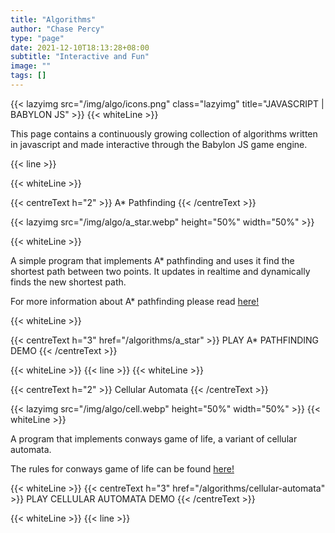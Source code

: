 ```yaml
---
title: "Algorithms"
author: "Chase Percy"
type: "page"
date: 2021-12-10T18:13:28+08:00
subtitle: "Interactive and Fun"
image: ""
tags: []
---
```

{{< lazyimg src="/img/algo/icons.png" class="lazyimg" title="JAVASCRIPT | BABYLON JS" >}}
{{< whiteLine >}}

This page contains a continuously growing collection of algorithms written in javascript and made interactive through
the Babylon JS game engine. 

{{< line >}}

{{< whiteLine >}}

{{< centreText h="2" >}} A* Pathfinding {{< /centreText >}}

{{< lazyimg src="/img/algo/a_star.webp" height="50%" width="50%" >}}

{{< whiteLine >}}

A simple program that implements A* pathfinding and uses it find the shortest path between two points. 
It updates in realtime and dynamically finds the new shortest path. 

For more information about A* pathfinding please read [here!](https://en.wikipedia.org/wiki/A*_search_algorithm)

{{< whiteLine >}}

{{< centreText h="3" href="/algorithms/a_star" >}} PLAY A* PATHFINDING DEMO {{< /centreText >}}

{{< whiteLine >}}
{{< line >}}
{{< whiteLine >}}


{{< centreText h="2" >}} Cellular Automata {{< /centreText >}}

{{< lazyimg src="/img/algo/cell.webp" height="50%" width="50%" >}}
{{< whiteLine >}}

A program that implements conways game of life, a variant of cellular automata. 

The rules for conways game of life can be found [here!](https://en.wikipedia.org/wiki/Conway%27s_Game_of_Life) 

{{< whiteLine >}}
{{< centreText h="3" href="/algorithms/cellular-automata" >}} PLAY CELLULAR AUTOMATA DEMO {{< /centreText >}}


{{< whiteLine >}}
{{< line >}}


